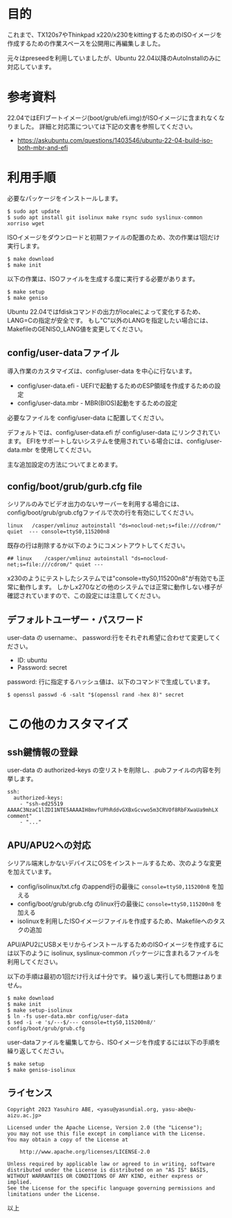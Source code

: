 
目的
====
これまで、TX120s7やThinkpad x220/x230をkittingするためのISOイメージを作成するための作業スペースを公開用に再編集しました。

元々はpreseedを利用していましたが、Ubuntu 22.04以降のAutoInstallのみに対応しています。

参考資料
========

22.04ではEFIブートイメージ(boot/grub/efi.img)がISOイメージに含まれなくなりました。
詳細と対応策については下記の文書を参照してください。

* https://askubuntu.com/questions/1403546/ubuntu-22-04-build-iso-both-mbr-and-efi

利用手順
=======

必要なパッケージをインストールします。

    $ sudo apt update
    $ sudo apt install git isolinux make rsync sudo syslinux-common xorriso wget

ISOイメージをダウンロードと初期ファイルの配置のため、次の作業は1回だけ実行します。

    $ make download
    $ make init

以下の作業は、ISOファイルを生成する度に実行する必要があります。

    $ make setup
    $ make geniso

Ubuntu 22.04ではfdiskコマンドの出力がlocaleによって変化するため、LANG=Cの指定が安全です。
もし"C"以外のLANGを指定したい場合には、MakefileのGENISO_LANG値を変更してください。

config/user-dataファイル
----------------

導入作業のカスタマイズは、config/user-data を中心に行ないます。

* config/user-data.efi - UEFIで起動するためのESP領域を作成するための設定
* config/user-data.mbr - MBR(BIOS)起動をするための設定

必要なファイルを config/user-data に配置してください。

デフォルトでは、config/user-data.efi が config/user-data にリンクされています。
EFIをサポートしないシステムを使用されている場合には、config/user-data.mbr を使用してください。

主な追加設定の方法についてまとめます。

config/boot/grub/gurb.cfg file
------------------------------

シリアルのみでビデオ出力のないサーバーを利用する場合には、config/boot/grub/grub.cfgファイルで次の行を有効にしてください。

    linux	/casper/vmlinuz autoinstall "ds=nocloud-net;s=file:///cdrom/" quiet  --- console=ttyS0,115200n8

既存の行は削除するか以下のようにコメントアウトしてください。

    ## linux	/casper/vmlinuz autoinstall "ds=nocloud-net;s=file:///cdrom/" quiet ---

x230のようにテストしたシステムでは"console=ttyS0,115200n8"が有効でも正常に動作します。
しかしx270などの他のシステムでは正常に動作しない様子が確認されていますので、この設定には注意してください。

デフォルトユーザー・パスワード
----------------------------

user-data の username:、 password:行をそれぞれ希望に合わせて変更してください。

* ID: ubuntu
* Password: secret

password: 行に指定するハッシュ値は、以下のコマンドで生成しています。

    $ openssl passwd -6 -salt "$(openssl rand -hex 8)" secret

この他のカスタマイズ
===================

ssh鍵情報の登録
---------------

user-data の authorized-keys の空リストを削除し、.pubファイルの内容を列挙します。

    ssh:
      authorized-keys:
        - "ssh-ed25519 AAAAC3NzaC1lZDI1NTE5AAAAIH8mvfUPhRddvGXBxGcvwo5m3CRVOf8RbFXwaUa9mhLX comment"
        - "..."

APU/APU2への対応
----------------

シリアル端末しかないデバイスにOSをインストールするため、次のような変更を加えています。

* config/isolinux/txt.cfg のappend行の最後に ``console=ttyS0,115200n8`` を加える
* config/boot/grub/grub.cfg のlinux行の最後に ``console=ttyS0,115200n8`` を加える
* isolinuxを利用したISOイメージファイルを作成するため、Makefileへのタスクの追加

APU/APU2にUSBメモリからインストールするためのISOイメージを作成するには以下のように isolinux, syslinux-common パッケージに含まれるファイルを利用してください。

以下の手順は最初の1回だけ行えば十分です。
繰り返し実行しても問題はありません。

    $ make download
    $ make init
    $ make setup-isolinux
    $ ln -fs user-data.mbr config/user-data
    $ sed -i -e 's/---$/--- console=ttyS0,115200n8/' config/boot/grub/grub.cfg

user-dataファイルを編集してから、ISOイメージを作成するには以下の手順を繰り返してください。

    $ make setup
    $ make geniso-isolinux

ライセンス
----------

    Copyright 2023 Yasuhiro ABE, <yasu@yasundial.org, yasu-abe@u-aizu.ac.jp>

    Licensed under the Apache License, Version 2.0 (the "License");
    you may not use this file except in compliance with the License.
    You may obtain a copy of the License at

        http://www.apache.org/licenses/LICENSE-2.0

    Unless required by applicable law or agreed to in writing, software
    distributed under the License is distributed on an "AS IS" BASIS,
    WITHOUT WARRANTIES OR CONDITIONS OF ANY KIND, either express or implied.
    See the License for the specific language governing permissions and
    limitations under the License.

以上
